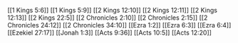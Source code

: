 [[1 Kings 5:6]]
[[1 Kings 5:9]]
[[2 Kings 12:10]]
[[2 Kings 12:11]]
[[2 Kings 12:13]]
[[2 Kings 22:5]]
[[2 Chronicles 2:10]]
[[2 Chronicles 2:15]]
[[2 Chronicles 24:12]]
[[2 Chronicles 34:10]]
[[Ezra 1:2]]
[[Ezra 6:3]]
[[Ezra 6:4]]
[[Ezekiel 27:17]]
[[Jonah 1:3]]
[[Acts 9:36]]
[[Acts 10:5]]
[[Acts 12:20]]
